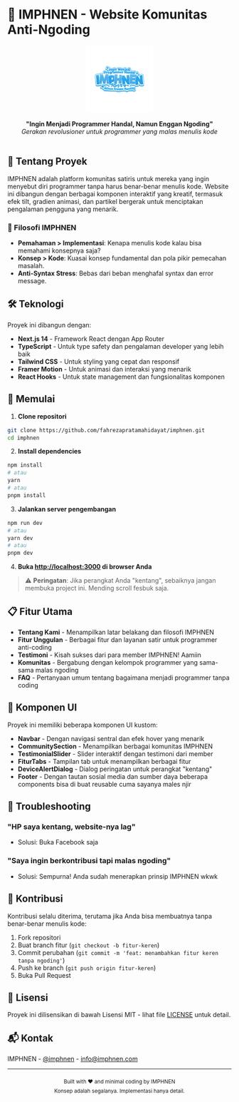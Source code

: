 # 🚀 IMPHNEN - Website Komunitas Anti-Ngoding

<p align="center">
  <img src="/public/images/logo/imphnen.png" alt="IMPHNEN Logo" width="150" />
</p>

<div align="center">
  <strong>"Ingin Menjadi Programmer Handal, Namun Enggan Ngoding"</strong>
  <br>
  <em>Gerakan revolusioner untuk programmer yang malas menulis kode</em>
</div>

<br>

## 💭 Tentang Proyek

IMPHNEN adalah platform komunitas satiris untuk mereka yang ingin menyebut diri programmer tanpa harus benar-benar menulis kode. Website ini dibangun dengan berbagai komponen interaktif yang kreatif, termasuk efek tilt, gradien animasi, dan partikel bergerak untuk menciptakan pengalaman pengguna yang menarik.

### 🎯 Filosofi IMPHNEN

- **Pemahaman > Implementasi**: Kenapa menulis kode kalau bisa memahami konsepnya saja?
- **Konsep > Kode**: Kuasai konsep fundamental dan pola pikir pemecahan masalah.
- **Anti-Syntax Stress**: Bebas dari beban menghafal syntax dan error message.

## 🛠️ Teknologi

Proyek ini dibangun dengan:

- **Next.js 14** - Framework React dengan App Router
- **TypeScript** - Untuk type safety dan pengalaman developer yang lebih baik
- **Tailwind CSS** - Untuk styling yang cepat dan responsif
- **Framer Motion** - Untuk animasi dan interaksi yang menarik
- **React Hooks** - Untuk state management dan fungsionalitas komponen

## 🚦 Memulai

1. **Clone repositori**

```bash
git clone https://github.com/fahrezapratamahidayat/imphnen.git
cd imphnen
```

2. **Install dependencies**

```bash
npm install
# atau
yarn
# atau
pnpm install
```

3. **Jalankan server pengembangan**

```bash
npm run dev
# atau
yarn dev
# atau
pnpm dev
```

4. **Buka [http://localhost:3000](http://localhost:3000) di browser Anda**

> ⚠️ **Peringatan**: Jika perangkat Anda "kentang", sebaiknya jangan membuka project ini. Mending scroll fesbuk saja.

## 📋 Fitur Utama

- **Tentang Kami** - Menampilkan latar belakang dan filosofi IMPHNEN
- **Fitur Unggulan** - Berbagai fitur dan layanan satir untuk programmer anti-coding
- **Testimoni** - Kisah sukses dari para member IMPHNEN! Aamiin
- **Komunitas** - Bergabung dengan kelompok programmer yang sama-sama malas ngoding
- **FAQ** - Pertanyaan umum tentang bagaimana menjadi programmer tanpa coding

## 🎨 Komponen UI

Proyek ini memiliki beberapa komponen UI kustom:

- **Navbar** - Dengan navigasi sentral dan efek hover yang menarik
- **CommunitySection** - Menampilkan berbagai komunitas IMPHNEN
- **TestimonialSlider** - Slider interaktif dengan testimoni dari member
- **FiturTabs** - Tampilan tab untuk menampilkan berbagai fitur
- **DeviceAlertDialog** - Dialog peringatan untuk perangkat "kentang"
- **Footer** - Dengan tautan sosial media dan sumber daya
beberapa components bisa di buat reusable cuma sayanya males njir

## 🚨 Troubleshooting

### "HP saya kentang, website-nya lag"
- Solusi: Buka Facebook saja

### "Saya ingin berkontribusi tapi malas ngoding"
- Solusi: Sempurna! Anda sudah menerapkan prinsip IMPHNEN wkwk

## 🤝 Kontribusi

Kontribusi selalu diterima, terutama jika Anda bisa membuatnya tanpa benar-benar menulis kode:

1. Fork repositori
2. Buat branch fitur (`git checkout -b fitur-keren`)
3. Commit perubahan (`git commit -m 'feat: menambahkan fitur keren tanpa ngoding'`)
4. Push ke branch (`git push origin fitur-keren`)
5. Buka Pull Request

## 📄 Lisensi

Proyek ini dilisensikan di bawah Lisensi MIT - lihat file [LICENSE](LICENSE) untuk detail.

## 📬 Kontak

IMPHNEN - [@imphnen](https://twitter.com/imphnen) - info@imphnen.com

---

<div align="center">
  <sub>Built with ❤️ and minimal coding by IMPHNEN</sub>
  <br>
  <sub>Konsep adalah segalanya. Implementasi hanya detail.</sub>
</div>

